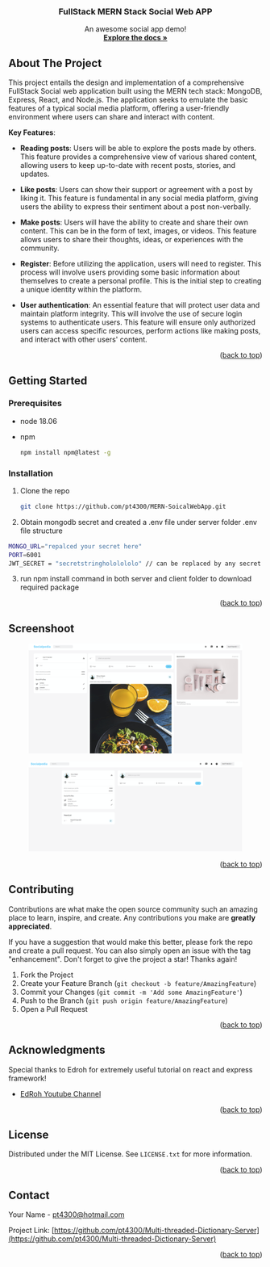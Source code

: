 <!-- Improved compatibility of back to top link: See: https://github.com/othneildrew/Best-README-Template/pull/73 -->
<a name="readme-top"></a>
<!--
*** Thanks for checking out the Best-README-Template. If you have a suggestion
*** that would make this better, please fork the repo and create a pull request
*** or simply open an issue with the tag "enhancement".
*** Don't forget to give the project a star!
*** Thanks again! Now go create something AMAZING! :D
-->



<!-- PROJECT SHIELDS -->
<!--
*** I'm using markdown "reference style" links for readability.
*** Reference links are enclosed in brackets [ ] instead of parentheses ( ).
*** See the bottom of this document for the declaration of the reference variables
*** for contributors-url, forks-url, etc. This is an optional, concise syntax you may use.
*** https://www.markdownguide.org/basic-syntax/#reference-style-links
-->





<br />



  <h3 align="center">FullStack MERN Stack Social Web APP</h3>

  <p align="center">
    An awesome social app demo!
    <br />
    <a href="https://github.com/pt4300/Multi-threaded-Dictionary-Server.git"><strong>Explore the docs »</strong></a>
    <br />



  </p>

</div>





<!-- ABOUT THE PROJECT -->

## About The Project

This project entails the design and implementation of a comprehensive FullStack Social web application built using the MERN tech stack: MongoDB, Express, React, and Node.js. The application seeks to emulate the basic features of a typical social media platform, offering a user-friendly environment where users can share and interact with content.

**Key Features**:

- **Reading posts**: Users will be able to explore the posts made by others. This feature provides a comprehensive view of various shared content, allowing users to keep up-to-date with recent posts, stories, and updates.

  

- **Like posts**: Users can show their support or agreement with a post by liking it. This feature is fundamental in any social media platform, giving users the ability to express their sentiment about a post non-verbally.

- **Make posts**: Users will have the ability to create and share their own content. This can be in the form of text, images, or videos. This feature allows users to share their thoughts, ideas, or experiences with the community.

- **Register**: Before utilizing the application, users will need to register. This process will involve users providing some basic information about themselves to create a personal profile. This is the initial step to creating a unique identity within the platform.

- **User authentication**: An essential feature that will protect user data and maintain platform integrity. This will involve the use of secure login systems to authenticate users. This feature will ensure only authorized users can access specific resources, perform actions like making posts, and interact with other users' content.

<p align="right">(<a href="#readme-top">back to top</a>)</p>




<!-- GETTING STARTED -->

## Getting Started


### Prerequisites

* node 18.06
* npm

  ```sh
  npm install npm@latest -g
  ```


### Installation


1. Clone the repo

   ```sh
   git clone https://github.com/pt4300/MERN-SoicalWebApp.git
   ```

2. Obtain mongodb secret and created a .env file under server folder
.env file structure
  ```sh
MONGO_URL="repalced your secret here"
PORT=6001
JWT_SECRET = "secretstringhololololo" // can be replaced by any secret as you wish
  ```
3. run npm install command in both server and client folder to download required package



<p align="right">(<a href="#readme-top">back to top</a>)</p>

<!-- USAGE EXAMPLES -->

## Screenshoot
 <figure>
   <img src="images\1.png" alt="Server GUI">
     </figure>
 <figure>
   <img src="images\2.png" alt="Server GUI">
     </figure>
<p align="right">(<a href="#readme-top">back to top</a>)</p>






<!-- CONTRIBUTING -->

## Contributing

Contributions are what make the open source community such an amazing place to learn, inspire, and create. Any contributions you make are **greatly appreciated**.

If you have a suggestion that would make this better, please fork the repo and create a pull request. You can also simply open an issue with the tag "enhancement".
Don't forget to give the project a star! Thanks again!

1. Fork the Project
2. Create your Feature Branch (`git checkout -b feature/AmazingFeature`)
3. Commit your Changes (`git commit -m 'Add some AmazingFeature'`)
4. Push to the Branch (`git push origin feature/AmazingFeature`)
5. Open a Pull Request

<p align="right">(<a href="#readme-top">back to top</a>)</p>


<!-- ACKNOWLEDGMENTS -->
## Acknowledgments

Special thanks to Edroh for extremely useful tutorial on react and express framework!

* [EdRoh Youtube Channel](https://www.youtube.com/@EdRohDev)


<p align="right">(<a href="#readme-top">back to top</a>)</p>
<!-- LICENSE -->

## License

Distributed under the MIT License. See `LICENSE.txt` for more information.

<p align="right">(<a href="#readme-top">back to top</a>)</p>



<!-- CONTACT -->

## Contact

Your Name - pt4300@hotmail.com

Project Link: [https://github.com/pt4300/Multi-threaded-Dictionary-Server](https://github.com/pt4300/Multi-threaded-Dictionary-Server)

<p align="right">(<a href="#readme-top">back to top</a>)</p>

